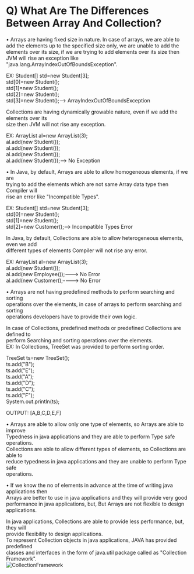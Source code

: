 # Q) What Are The Differences Between Array And Collection?

• Arrays are having fixed size in nature. In case of arrays, we are able to add the 
elements up to the specified size only, we are unable to add the elements over its 
size, if we are trying to add elements over its size then JVM will rise an exception 
like "java.lang.ArrayIndexOutOfBoundsException".

EX: 
Student[] std=new Student[3];  
std[0]=new Student();  
std[1]=new Student();  
std[2]=new Student();  
std[3]=new Student();--> ArrayIndexOutOfBoundsException  

Collections are having dynamically growable nature, even if we add the elements over its  
size then JVM will not rise any exception.  

EX: 
ArrayList al=new ArrayList(3);  
al.add(new Student());  
al.add(new Student());  
al.add(new Student());  
al.add(new Student());--> No Exception  

• In Java, by default, Arrays are able to allow homogeneous elements, if we are  
trying to add the elements which are not same Array data type then Compiler will  
rise an error like "Incompatible Types".  

EX: 
Student[] std=new Student[3];  
std[0]=new Student();  
std[1]=new Student();  
std[2]=new Customer();--> Incompatible Types Error  

In Java, by default, Collections are able to allow heterogeneous elements, even we add  
different types of elements Compiler will not rise any error.  

EX: 
ArrayList al=new ArrayList(3);  
al.add(new Student());  
al.add(new Employee());---> No Error  
al.add(new Customer();----> No Error  

• Arrays are not having predefined methods to perform searching and sorting  
operations over the elements, in case of arrays to perform searching and sorting  
operations developers have to provide their own logic.  

In case of Collections, predefined methods or predefined Collections are defined to  
perform Searching and sorting operations over the elements.  
EX: In Collections, TreeSet was provided to perform sorting order.  

TreeSet ts=new TreeSet();  
ts.add("B");  
ts.add("E");  
ts.add("A");  
ts.add("D");  
ts.add("C");  
ts.add("F");  
System.out.println(ts);  

OUTPUT: [A,B,C,D,E,F]  

• Arrays are able to allow only one type of elements, so Arrays are able to improve   
Typedness in java applications and they are able to perform Type safe operations.  
Collections are able to allow different types of elements, so Collections are able to   
reduce typedness in java applications and they are unable to perform Type safe  
operations.  

• If we know the no of elements in advance at the time of writing java applications then   
Arrays are better to use in java applications and they will provide very good  
performance in java applications, but, But Arrays are not flexible to design  
applications.  

In java applications, Collections are able to provide less performance, but, they will  
provide flexibility to design applications.  
To represent Collection objects in java applications, JAVA has provided predefined  
classes and interfaces in the form of java.util package called as "Collection  
Framework".  
![CollectionFramework](https://en.wikipedia.org/wiki/Image)
